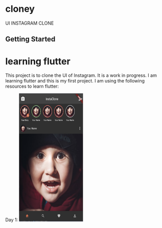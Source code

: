 # cloney

UI INSTAGRAM CLONE

## Getting Started

# learning flutter

This project is to clone the UI of Instagram. It is a work in progress. I am learning flutter and
this is my first project. I am using the following resources to learn flutter:

Day 1:
<img src="screen_shots/Day1.png" width="200" height="400" />

